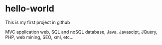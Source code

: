 # hello-world
This is my first project in github


MVC application web, SQL and noSQL database, Java, Javascipt, JQuery, PHP, web mining, SEO, xml, etc...
